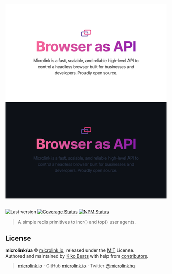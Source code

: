 <div align="center">
  <img src="https://github.com/microlinkhq/cdn/raw/master/dist/logo/banner.png#gh-light-mode-only" alt="microlink logo">
  <img src="https://github.com/microlinkhq/cdn/raw/master/dist/logo/banner-dark.png#gh-dark-mode-only" alt="microlink logo">
  <br>
  <br>
</div>

![Last version](https://img.shields.io/github/tag/microlinkhq/ua.svg?style=flat-square)
[![Coverage Status](https://img.shields.io/coveralls/microlinkhq/ua.svg?style=flat-square)](https://coveralls.io/github/microlinkhq/ua)
[![NPM Status](https://img.shields.io/npm/dm/microlinkhq/ua.svg?style=flat-square)](https://www.npmjs.org/package/microlinkhq/ua)

> A simple redis primitives to incr() and top() user agents.

## License

**microlink/ua** © [microlink.io](https://microlink.io), released under the [MIT](https://github.com/microlinkhq/ua/blob/master/LICENSE.md) License.<br>
Authored and maintained by [Kiko Beats](https://kikobeats.com) with help from [contributors](https://github.com/microlinkhq/queue/contributors).

> [microlink.io](https://microlink.io) · GitHub [microlink.io](https://github.com/microlinkhq) · Twitter [@microlinkhq](https://twitter.com/microlinkhq)
